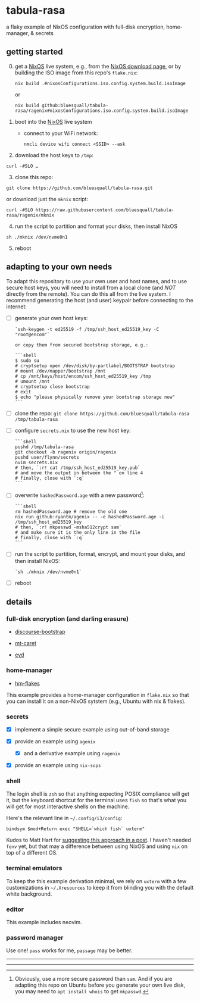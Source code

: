 # tabula-rasa

a flaky example of NixOS configuration with full-disk encryption, home-manager, & secrets

## getting started

0. get a [NixOS] live system, e.g., from the [NixOS download page], or by
   building the ISO image from this repo's `flake.nix`:

   `nix build .#nixosConfigurations.iso.config.system.build.isoImage`

   or

   `nix build github:bluesquall/tabula-rasa/ragenix#nixosConfigurations.iso.config.system.build.isoImage`

1. boot into the [NixOS] live system

   - connect to your WiFi network:

     `nmcli device wifi connect <SSID> --ask`

2. download the host keys to `/tmp`:

  `curl -#SLO …`

3. clone this repo:

  `git clone https://github.com/bluesquall/tabula-rasa.git`
  
  or download just the `mknix` script:
  
  `curl -#SLO https://raw.githubusercontent.com/bluesquall/tabula-rasa/ragenix/mknix`

4. run the script to partition and format your disks, then install NixOS

  `sh ./mknix /dev/nvme0n1`

5. reboot

## adapting to your own needs

To adapt this repository to use your own user and host names, and to use
secure host keys, you will need to install from a local clone (and *NOT*
directly from the remote). You can do this all from the live system. I
recommend generating the host (and user) keypair before connecting to the
internet:

- [ ] generate your own host keys:

      `ssh-keygen -t ed25519 -f /tmp/ssh_host_ed25519_key -C "root@encom"`

      or copy them from secured bootstrap storage, e.g.:

      ```shell
      $ sudo su
      # cryptsetup open /dev/disk/by-partlabel/BOOTSTRAP bootstrap
      # mount /dev/mapper/bootstrap /mnt
      # cp /mnt/keys/host/encom/ssh_host_ed25519_key /tmp
      # umount /mnt
      # cryptsetup close bootstrap
      # exit
      $ echo "please physically remove your bootstrap storage now"
      ```

- [ ] clone the repo:
      `git clone https://github.com/bluesquall/tabula-rasa /tmp/tabula-rasa`

- [ ] configure `secrets.nix` to use the new host key:

      ```shell
      pushd /tmp/tabula-rasa
      git checkout -b ragenix origin/ragenix
      pushd user/flynn/secrets
      nvim secrets.nix
      # then, `:r! cat /tmp/ssh_host_ed25519_key.pub`
      # and move the output in between the " on line 4
      # finally, close with `:q`
      ```

- [ ] overwrite `hashedPassword.age` with a new password[^1]:

      ```shell
      rm hashedPassword.age # remove the old one
      nix run github:ryantm/agenix -- -e hashedPassword.age -i /tmp/ssh_host_ed25519_key
      # then, `:r! mkpasswd -msha512crypt sam`
      # and make sure it is the only line in the file
      # finally, close with `:q`
      ```

- [ ] run the script to partition, format, encrypt, and mount your disks,
      and then install NixOS:

      `sh ./mknix /dev/nvme0n1`

- [ ] reboot


## details

### full-disk encryption (and darling erasure)

- [discourse-bootstrap]

- [mt-caret]

- [eyd]

### home-manager

- [hm-flakes]

This example provides a home-manager configuration in `flake.nix` so that
you can install it on a non-NixOS sytstem (e.g., Ubuntu with nix & flakes).

### secrets

  - [x] implement a simple secure example using out-of-band storage

  - [x] provide an example using `agenix`

    - [x] and a derivative example using `ragenix`

  - [x] provide an example using `nix-sops`

### shell

The login shell is `zsh` so that anything expecting POSIX compliance will
get it, but the keyboard shortcut for the terminal uses `fish` so that's
what you will get for most interactive shells on the machine.

Here's the relevant line in `~/.config/i3/config`:

```
bindsym $mod+Return exec "SHELL=`which fish` uxterm"
```

Kudos to Matt Hart for [suggesting this approach in a post][fish-n-nix]. I
haven't needed `fenv` yet, but that may a difference between using NixOS and
using `nix` on top of a different OS.

### terminal emulators

To keep the this example derivation minimal, we rely on `uxterm` with a few
customizations in `~/.Xresources` to keep it from blinding you with the
default white background.

### editor

This example includes neovim.

### password manager

Use one! `pass` works for me, `passage` may be better.

_____________
[^1]: Obviously, use a more secure password than `sam`. And if you are
      adapting this repo on Ubuntu before you generate your own live disk,
      you may need to `apt install whois` to get `mkpasswd`.
_____________

[NixOS]: https://nixos.org
[NixOS download page]: https://nixos.org/download.html
[discourse-bootstrap]: https://discourse.nixos.org/t/bootstrap-fresh-install-using-agenix-for-secrets-management/
[mt-caret]: https://mt-caret.github.io/blog/posts/2020-06-29-optin-state.html
[eyd]: https://grahamc.com/blog/erase-your-darlings
[fish-n-nix]: https://mjhart.netlify.app/posts/2020-03-14-nix-and-fish.html
[hm-flakes]: https://dee.underscore.world/blog/home-manager-flakes/
